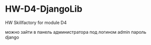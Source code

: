 # HW-D4-DjangoLib
HW Skillfactory for module D4

можно зайти в панель администратора под 
логином admin
пароль django
